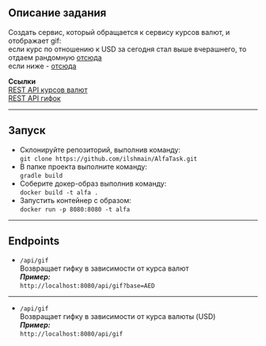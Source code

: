 ## Описание задания
Создать сервис, который обращается к сервису курсов валют, и отображает gif:  
если курс по отношению к USD за сегодня стал выше вчерашнего, то отдаем рандомную [отсюда](https://giphy.com/search/rich)   
если ниже - [отсюда](https://giphy.com/search/broke)   

**Ссылки**  
[REST API курсов валют](https://docs.openexchangerates.org/)   
[REST API гифок](https://developers.giphy.com/docs/api#quick-start-guide)
***
## Запуск
- Склонируйте репозиторий, выполнив команду:   
`git clone https://github.com/ilshmain/AlfaTask.git`   
- В папке проекта выполните команду:     
`gradle build`   
- Соберите докер-образ выполнив команду:    
`docker build -t alfa .`   
- Запустить контейнер с образом:   
`docker run -p 8080:8080 -t alfa`   
***
## Endpoints
- `/api/gif`  
Возвращает гифку в зависимости от курса валют  
**_Пример:_**   
`http://localhost:8080/api/gif?base=AED`
------
- `/api/gif`  
Возвращает гифку в зависимости от курса валюты (USD)    
**_Пример:_**   
`http://localhost:8080/api/gif`
